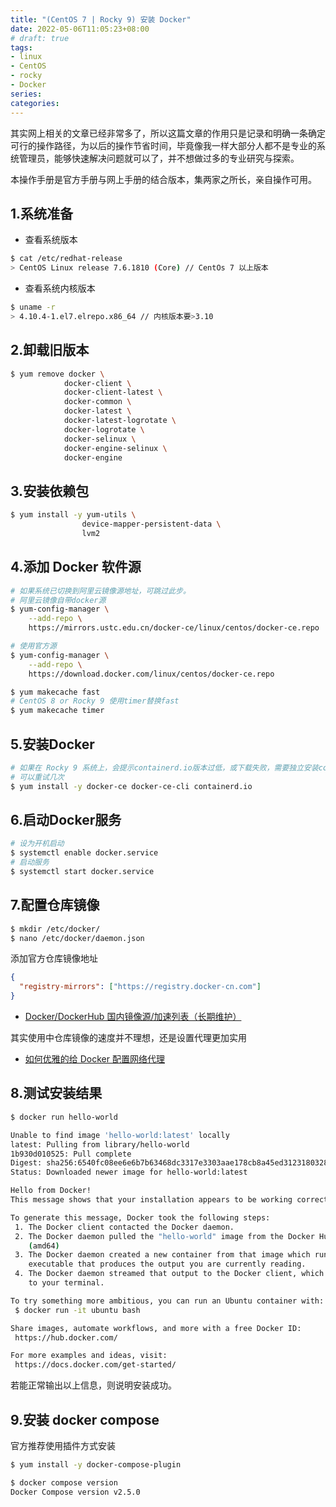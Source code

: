 ```yaml
---
title: "(CentOS 7 | Rocky 9) 安装 Docker"
date: 2022-05-06T11:05:23+08:00
# draft: true
tags: 
- linux
- CentOS
- rocky
- Docker
series:
categories:
---
```


其实网上相关的文章已经非常多了，所以这篇文章的作用只是记录和明确一条确定可行的操作路径，为以后的操作节省时间，毕竟像我一样大部分人都不是专业的系统管理员，能够快速解决问题就可以了，并不想做过多的专业研究与探索。

本操作手册是官方手册与网上手册的结合版本，集两家之所长，亲自操作可用。

## 1.系统准备

- 查看系统版本

```bash
$ cat /etc/redhat-release
> CentOS Linux release 7.6.1810 (Core) // CentOs 7 以上版本
```

- 查看系统内核版本

```bash
$ uname -r
> 4.10.4-1.el7.elrepo.x86_64 // 内核版本要>3.10
```

## 2.卸载旧版本

```bash
$ yum remove docker \
            docker-client \
            docker-client-latest \
            docker-common \
            docker-latest \
            docker-latest-logrotate \
            docker-logrotate \
            docker-selinux \
            docker-engine-selinux \
            docker-engine
```

## 3.安装依赖包

```bash
$ yum install -y yum-utils \
                device-mapper-persistent-data \
                lvm2
```

## 4.添加 Docker 软件源

```bash
# 如果系统已切换到阿里云镜像源地址，可跳过此步。
# 阿里云镜像自带docker源
$ yum-config-manager \
    --add-repo \
    https://mirrors.ustc.edu.cn/docker-ce/linux/centos/docker-ce.repo

# 使用官方源
$ yum-config-manager \
    --add-repo \
    https://download.docker.com/linux/centos/docker-ce.repo

$ yum makecache fast
# CentOS 8 or Rocky 9 使用timer替换fast
$ yum makecache timer
```

## 5.安装Docker

```bash
# 如果在 Rocky 9 系统上，会提示containerd.io版本过低，或下载失败，需要独立安装containerd.io
# 可以重试几次
$ yum install -y docker-ce docker-ce-cli containerd.io
```

## 6.启动Docker服务

```bash
# 设为开机启动
$ systemctl enable docker.service
# 启动服务
$ systemctl start docker.service
```

## 7.配置仓库镜像
```bash
$ mkdir /etc/docker/
$ nano /etc/docker/daemon.json
```
添加官方仓库镜像地址
```json
{
  "registry-mirrors": ["https://registry.docker-cn.com"]
}
```
- [Docker/DockerHub 国内镜像源/加速列表（长期维护）](https://xuanyuan.me/blog/archives/1154?from=tencent)

其实使用中仓库镜像的速度并不理想，还是设置代理更加实用
- [如何优雅的给 Docker 配置网络代理](https://cloud.tencent.com/developer/article/1806455)

## 8.测试安装结果

```bash
$ docker run hello-world

Unable to find image 'hello-world:latest' locally
latest: Pulling from library/hello-world
1b930d010525: Pull complete
Digest: sha256:6540fc08ee6e6b7b63468dc3317e3303aae178cb8a45ed3123180328bcc1d20f
Status: Downloaded newer image for hello-world:latest

Hello from Docker!
This message shows that your installation appears to be working correctly.

To generate this message, Docker took the following steps:
 1. The Docker client contacted the Docker daemon.
 2. The Docker daemon pulled the "hello-world" image from the Docker Hub.
    (amd64)
 3. The Docker daemon created a new container from that image which runs the
    executable that produces the output you are currently reading.
 4. The Docker daemon streamed that output to the Docker client, which sent it
    to your terminal.

To try something more ambitious, you can run an Ubuntu container with:
 $ docker run -it ubuntu bash

Share images, automate workflows, and more with a free Docker ID:
 https://hub.docker.com/

For more examples and ideas, visit:
 https://docs.docker.com/get-started/
```

若能正常输出以上信息，则说明安装成功。

## 9.安装 docker compose

官方推荐使用插件方式安装
```bash
$ yum install -y docker-compose-plugin

$ docker compose version
Docker Compose version v2.5.0
```
